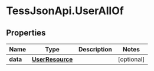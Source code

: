 # TessJsonApi.UserAllOf

## Properties

Name | Type | Description | Notes
------------ | ------------- | ------------- | -------------
**data** | [**UserResource**](UserResource.md) |  | [optional] 



